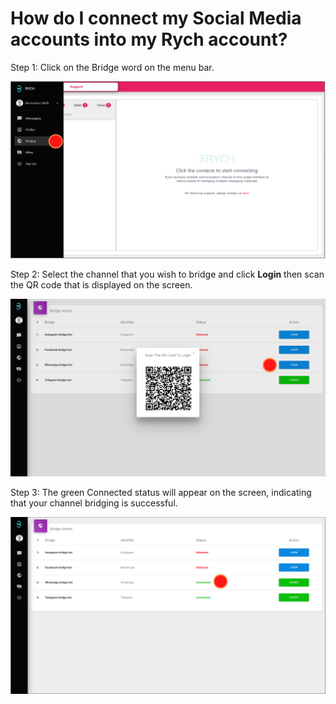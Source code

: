 # How do I connect my Social Media accounts into my Rych account?

Step 1: Click on the Bridge word on the menu bar.

![image info](../../../static/img/q3/step1.png)

Step 2: Select the channel that you wish to bridge and click **Login** then scan the QR code that is displayed on the screen.

![image info](../../../static/img/q3/step2.png)

Step 3: The green Connected status will appear on the screen, indicating that your channel bridging is successful.

![image info](../../../static/img/q3/step3.png)

